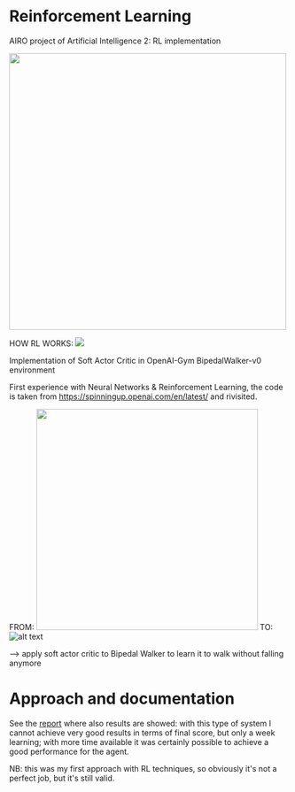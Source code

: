 # Reinforcement Learning

AIRO project of Artificial Intelligence 2: RL implementation

<a href="https://www.dis.uniroma1.it/"><img src="http://www.dis.uniroma1.it/sites/default/files/marchio%20logo%20eng%20jpg.jpg" width="500"></a>



HOW RL WORKS:
![](https://miro.medium.com/max/2000/0*WC4l7u90TsKs_eXj.png)


Implementation of Soft Actor Critic in OpenAI-Gym BipedalWalker-v0 environment

First experience with Neural Networks & Reinforcement Learning, the code is taken from https://spinningup.openai.com/en/latest/ and rivisited.


FROM:
<img src="https://miro.medium.com/max/1192/1*dhD6X7Qg--rfv5HbARQlpg.gif" width="400" height="400">
TO:
![alt text](https://camo.githubusercontent.com/4e5badd3ce84f9c22f28539d74ec934e23ce3a70/68747470733a2f2f696d6167652e6962622e636f2f6332633946352f657a6769665f636f6d5f726573697a652e676966)


--> apply soft actor critic to Bipedal Walker to learn it to walk without falling anymore



# Approach and documentation

See the [report](reportAI2B.pdf) where also results are showed: with this type of system I cannot achieve very good results in terms of final score, but only a week learning; with more time available it was certainly possible to achieve a good performance for the agent.


NB: this was my first approach with RL techniques, so obviously it's not a perfect job, but it's still valid. 
